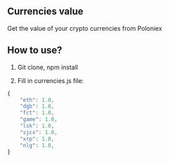 ## Currencies value
Get the value of your crypto currencies from Poloniex

## How to use?
1. Git clone, npm install

2. Fill in currencies.js file:
```javascript
{
    "eth": 1.0,
    "dgb": 1.0,
    "fct": 1.0,
    "game": 1.0,
    "lsk": 1.0,
    "sjcx": 1.0,
    "xrp": 1.0,
    "nlg": 1.0,
}
```